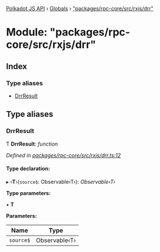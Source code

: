 [Polkadot JS API](../README.md) › [Globals](../globals.md) › ["packages/rpc-core/src/rxjs/drr"](_packages_rpc_core_src_rxjs_drr_.md)

# Module: "packages/rpc-core/src/rxjs/drr"

## Index

### Type aliases

* [DrrResult](_packages_rpc_core_src_rxjs_drr_.md#drrresult)

## Type aliases

###  DrrResult

Ƭ **DrrResult**: *function*

*Defined in [packages/rpc-core/src/rxjs/drr.ts:12](https://github.com/polkadot-js/api/blob/63096cc238/packages/rpc-core/src/rxjs/drr.ts#L12)*

#### Type declaration:

▸ ‹**T**›(`source$`: Observable‹T›): *Observable‹T›*

**Type parameters:**

▪ **T**

**Parameters:**

Name | Type |
------ | ------ |
`source$` | Observable‹T› |

